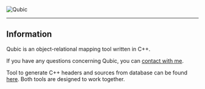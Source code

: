 ![Qubic](http://i.imgur.com/rkC6lFE.png)

***

## Information
Qubic is an object-relational mapping tool written in C++.

If you have any questions concerning Qubic, you can [contact with me](mailto:marmac91@gmail.com).

Tool to generate C++ headers and sources from database can be found [here](https://github.com/floreks/Qubic). Both tools are designed to work together.

<!--## Current status
[![GitHub version](https://badge.fury.io/gh/maciaszczykm%2FQubic.svg)](http://badge.fury.io/gh/maciaszczykm%2FQubic)-->
